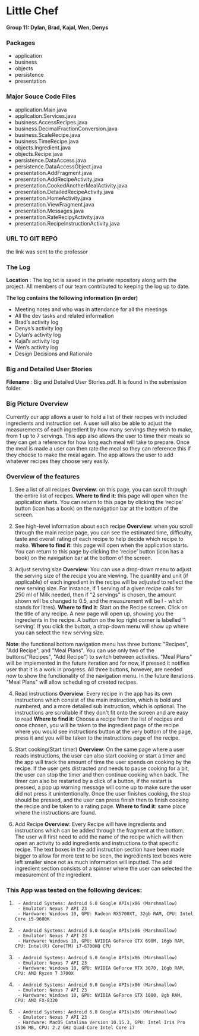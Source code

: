 # Little Chef

**Group 11: Dylan, Brad, Kajal, Wen, Denys**

### Packages 
- application
- business 
- objects
- persistence
- presentation 

### Major Souce Code Files
- application.Main.java
- application.Services.java
- business.AccessRecipes.java
- business.DecimalFractionConversion.java
- business.ScaleRecipe.java
- business.TimeRecipe.java
- objects.Ingredient.java
- objects.Recipe.java
- persistence.DataAccess.java
- persistence.DataAccessObject.java
- presentation.AddFragment.java
- presentation.AddRecipeActivity.java
- presentation.CookedAnotherMealActivity.java
- presentation.DetailedRecipeActivity.java
- presentation.HomeActivity.java
- presentation.ViewFragment.java 
- presentation.Messages.java
- presentation.RateRecipyActivity.java
- presentation.RecipeInstructionActivity.java


### URL TO GIT REPO
the link was sent to the professor

### The Log

**Location** : The log.txt is saved in the private repository along with the project. All members of our team contributed to keeping the log up to date.

**The log contains the following information (in order)**
- Meeting notes and who was in attendance for all the meetings
- All the dev tasks and related information
- Brad’s activity log
- Denys’s activity log
- Dylan’s activity log
- Kajal’s activity log
- Wen’s activity log
- Design Decisions and Rationale

### Big and Detailed User Stories
**Filename** : Big and Detailed User Stories.pdf. It is found in the submission folder.

### Big Picture Overview
Currently our app allows a user to hold a list of their recipes with included ingredients and instruction set. A user will also be able to adjust the measurements of each ingredient by how many servings they wish to make, from 1 up to 7 servings. This app also allows the user to time their meals so they can get a reference for how long each meal will take to prepare. Once the meal is made a user can then rate the meal so they can reference this if they choose to make the meal again. The app allows the user to add whatever recipes they choose very easily. 

### Overview of the features

1. See a list of all recipes
**Overview**: on this page, you can scroll through the entire list of recipes. 
**Where to find it**: this page will open when the application starts. You can return to this page by clicking the ‘recipe’ button (icon has a book) on the navigation bar at the bottom of the screen.

2. See high-level information about each recipe
**Overview**: when you scroll through the main recipe page, you can see the estimated time, difficulty, taste and overall rating of each recipe to help decide which recipe to make. 
**Where to find it**: this page will open when the application starts. You can return to this page by clicking the ‘recipe’ button (icon has a book) on the navigation bar at the bottom of the screen.

3. Adjust serving size
**Overview**: You can use a drop-down menu to adjust the serving size of the recipe you are viewing. The quantity and unit (if applicable) of each ingredient in the recipe will be adjusted to reflect the new serving size. For instance, if 1 serving of a given recipe calls for 250 ml of Milk needed, then if "2 servings" is chosen, the amount shown will be changed to 0.5, and the measurement will be l - which stands for litres).
**Where to find it**: Start on the Recipe screen. Click on the title of any recipe. A new page will open up, showing you the ingredients in the recipe. A button on the top right corner is labelled ‘1 serving’. If you click the button, a drop-down menu will show up where you can select the new serving size. 
	
**Note**: the functional bottom navigation menu has three buttons: "Recipes", "Add Recipe", and "Meal Plans". You can use only two of the buttons("Recipes", "Add Recipe") to switch between activities. "Meal Plans" will be implemented in the future iteration and for now, if pressed it notifies user that it is a work in progress. All three buttons, however, are needed now to show the functionality of the navigation menu. In the future iterations "Meal Plans" will allow scheduling of created recipes.

4. Read instructions
**Overview**: Every recipe in the app has its own instructions which consist of the main instruction, which is bold and numbered, and a more detailed sub instruction, which is optional. The instructions are scrollable if they don't fit onto the screen and are easy to read
**Where to find it**: Choose a recipe from the list of recipes and once chosen, you will be taken to the ingredient page of the recipe where you would see instructions button at the very bottom of the page, press it and you will be taken to the instructions page of the recipe.

5. Start cooking(Start timer)
**Overview**: On the same page where a user reads instructions, the user can also start cooking or start a timer and the app will track the amount of time the user spends on cooking by the recipe. If the user gets distracted and needs to pause cooking for a bit, the user can stop the timer and then continue cooking when back. The timer can also be restarted by a click of a button, if the restart is pressed, a pop up warning message will come up to make sure the user did not press it unintentionally. Once the user finishes cooking, the stop should be pressed, and the user can press finish then to finish cooking the recipe and be taken to a rating page.
**Where to find it**: same place where the instructions are found.

6. Add Recipe
**Overview**: Every Recipe will have ingredients and instructions which can be added through the fragment at the bottom. The user will first need to add the name of the recipe which will then open an activity to add ingredients and instructions to that specific recipe. The text boxes in the add instruction section have been made bigger to allow for more text to be seen, the ingredients text boxes were left smaller since not as much information will inputted. The add ingredient section consists of a spinner where the user can selected the measurement of the ingredient.

### This App was tested on the following devices:
1.  	- Android Systems: Android 6.0 Google APIs|x86 (Marshmallow)
    	- Emulator: Nexus 7 API 23
    	- Hardware: Windows 10, GPU: Radeon RX5700XT, 32gb RAM, CPU: Intel Core i5-9600K

2.  	- Android Systems: Android 6.0 Google APIs|x86 (Marshmallow)
    	- Emulator: Nexus 7 API 23
    	- Hardware: Windows 10, GPU: NVIDIA GeForce GTX 690M, 16gb RAM, CPU: Intel(R) Core(TM) i7-6700HQ CPU


3.  	- Android Systems: Android 6.0 Google APIs|x86 (Marshmallow)
    	- Emulator: Nexus 7 API 23
    	- Hardware: Windows 10, GPU: NVIDIA GeForce RTX 3070, 16gb RAM, CPU: AMD Ryzen 7 3700X

4.  	- Android Systems: Android 6.0 Google APIs|x86 (Marshmallow)
    	- Emulator: Nexus 7 API 23
    	- Hardware: Windows 10, GPU: NVIDIA GeForce GTX 1080, 8gb RAM, CPU: AMD FX-8320

5.  	- Android Systems: Android 6.0 Google APIs|x86 (Marshmallow)
    	- Emulator: Nexus 7 API 23
    	- Hardware: MacOS Catalina Version 10.15.3, GPU: Intel Iris Pro 1536 MB, CPU: 2.2 GHz Quad-Core Intel Core i7

